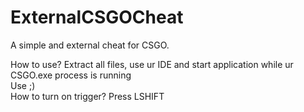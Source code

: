 # ExternalCSGOCheat
 A simple and external cheat for CSGO.

How to use?
Extract all files, use ur IDE and start application while ur CSGO.exe process is running
<br/>Use ;)
<br/>How to turn on trigger? Press LSHIFT
